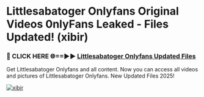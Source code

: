 # Littlesabatoger Onlyfans Original Videos 0nlyFans Leaked - Files Updated! (xibir)

<h3>🔴 CLICK HERE 🌐==►► <a href="https://tinyurl.com/ehrbuxhb" rel="nofollow">Littlesabatoger Onlyfans Updated Files</a></h3>

Get Littlesabatoger Onlyfans and all content. Now you can access all videos and pictures of Littlesabatoger Onlyfans. New Updated Files 2025!

[![xibir](https://i.imgur.com/lVYEuWS.gif)](https://tinyurl.com/ehrbuxhb)
